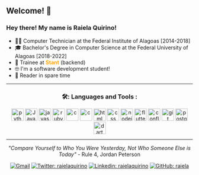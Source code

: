## Welcome! 👋



<h3> Hey there!  My name is Raiela Quirino! </h3>

  - 👨‍🎓 Computer Technician at the Federal Institute of Alagoas [2014-2018]
- 🎓 Bachelor's Degree in Computer Science at the Federal University of Alagoas [2018-2022]
- 💼 Trainee at <span style="color:orange"> **Stant**</span> (backend)
- 🤓 I'm a software development student!
- 📒 Reader in spare time
  
-----

<div align="center">
<h3> 🛠: Languages and Tools : </h3>

<img src="https://cdn.jsdelivr.net/gh/devicons/devicon/icons/python/python-plain.svg" title="python" alt="python" width="33" height="33"/>
<img src="https://cdn.jsdelivr.net/gh/devicons/devicon/icons/java/java-plain.svg" title="java" alt="Java" width="33" height="33"/>
<img src="https://cdn.jsdelivr.net/gh/devicons/devicon/icons/javascript/javascript-plain.svg" title="javascript" alt="javascript" width="33" height="33"/>
<img src="https://cdn.jsdelivr.net/gh/devicons/devicon/icons/ruby/ruby-plain.svg" title="ruby" alt="ruby" width="33" height="33"/>
<img src="https://cdn.jsdelivr.net/gh/devicons/devicon/icons/c/c-plain.svg" title="c" alt="c" width="33" height="33" />
<img src="https://cdn.jsdelivr.net/gh/devicons/devicon/icons/cplusplus/cplusplus-plain.svg" title="c" alt="c" width="33" height="33" />
<img src="https://cdn.jsdelivr.net/gh/devicons/devicon/icons/html5/html5-plain.svg" title="html" alt="html" width="33" height="33"/>
<img src="https://cdn.jsdelivr.net/gh/devicons/devicon/icons/css3/css3-plain.svg" title="css" alt="css" width="33" height="33"/>
<img src="https://cdn.jsdelivr.net/gh/devicons/devicon/icons/nodejs/nodejs-plain.svg" title="nodejs" alt="nodejs" width="33" height="33"/>
<img src="https://cdn.jsdelivr.net/gh/devicons/devicon/icons/flutter/flutter-plain.svg"  title="flutter" alt="flutter" width="33" height="33"/>
<img src="https://cdn.jsdelivr.net/gh/devicons/devicon/icons/confluence/confluence-original-wordmark.svg"  title="confluence" alt="confluence" width="33" height="33"/>
<img src="https://cdn.jsdelivr.net/gh/devicons/devicon/icons/git/git-plain.svg" title="git" alt="git" width="33" height="33"/>
<img src="https://cdn.jsdelivr.net/gh/devicons/devicon/icons/postgresql/postgresql-plain.svg" title="postgress" alt="postgress" width="33" height="33"/>
<img src="https://cdn.jsdelivr.net/gh/devicons/devicon/icons/dart/dart-plain.svg" title="dart" alt="dart" width="33" height="33"/>


---


*"Compare Yourself to Who You Were Yesterday, Not Who Someone Else is Today"* - Rule 4, Jordan Peterson

[![Gmail](https://img.shields.io/twitter/url?label=email&logo=gmail&style=social&url=http%3A%2F%2Fmailto%3Astephanyn7%40gmail.com)](mailto:raielaquirino@gmail.com)
[![Twitter: raielaquirino](https://img.shields.io/twitter/follow/raielaquirino?style=social)](https://twitter.com/raielaquirino)
[![Linkedin: raielaquirino](https://img.shields.io/badge/-raielaquirino-blue?style=flat-square&logo=Linkedin&logoColor=white&link=https://www.linkedin.com/in/raielaquirino/)](https://www.linkedin.com/in/raielaquirino/)
[![GitHub: raiela](https://img.shields.io/github/followers/raiela?label=follow&style=social)](https://github.com/raiela)

</div>